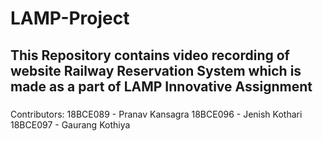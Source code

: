 # LAMP-Project

## This Repository contains video recording of website Railway Reservation System which is made as a part of LAMP Innovative Assignment


 ### 
 Contributors: 18BCE089 - Pranav Kansagra
               18BCE096 - Jenish Kothari
               18BCE097 - Gaurang Kothiya
